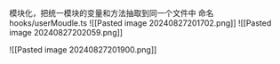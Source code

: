 模块化，把统一模块的变量和方法抽取到同一个文件中
命名hooks/userMoudle.ts
![[Pasted image 20240827201702.png]]
![[Pasted image 20240827202059.png]]

![[Pasted image 20240827201900.png]]